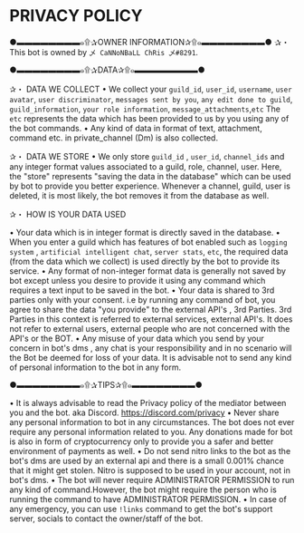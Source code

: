 # PRIVACY POLICY

●▬▬▬▬▬▬▬▬๑۩✰OWNER INFORMATION✰۩๑▬▬▬▬▬▬▬▬●
✰・ This bot is owned by `乄 CaNNoNBaLL ChRis 乄#8291`.

●▬▬▬▬▬▬▬▬๑۩✰DATA✰۩๑▬▬▬▬▬▬▬▬●

✰・ DATA WE COLLECT 
• We collect your `guild_id`, `user_id`, `username`, `user avatar`, `user discriminator`, `messages sent by you`, `any edit done to guild`, `guild_information`, `your role information`, `message_attachments`,`etc`
The `etc` represents the data which has been provided to us by you using any of the bot commands.
• Any kind of data in format of text, attachment, command etc. in private_channel (Dm) is also collected.

✰・ DATA WE STORE
• We only store `guild_id` , `user_id`, `channel_ids` and any integer format values associated to a guild, role, channel, user. 
Here, the "store" represents "saving the data in the database" which can be used by bot to provide you better experience.
Whenever a channel, guild, user is deleted, it is most likely, the bot removes it from the database as well. 

✰・ HOW IS YOUR DATA USED

• Your data which is in integer format is directly saved in the database. 
• When you enter a guild which has features of bot enabled such as `logging system` , `artificial intelligent chat`, `server stats`, `etc`, the required data (from the data which we collect) is used directly by the bot to provide its service. 
• Any format of non-integer format data is generally not saved by bot except unless you desire to provide it using any command which requires a text input to be saved in the bot.
• Your data is shared to 3rd parties only with your consent. i.e by running any command of bot, you agree to share the data "you provide" to the external API's , 3rd Parties.
3rd Parties in this context is referred to external services, external API's. It does not refer to external users, external people who are not concerned with the API's or the BOT.
• Any misuse of your data which you send by your concern in bot's dms , any chat is your responsibility and in no scenario will the Bot be deemed for loss of your data. It is advisable not to send any kind of personal information to the bot in any form.

●▬▬▬▬▬▬▬▬๑۩✰TIPS✰۩๑▬▬▬▬▬▬▬▬●

• It is always advisable to read the Privacy policy of the mediator between you and the bot. aka Discord. https://discord.com/privacy
• Never share any personal information to bot in any circumstances. The bot does not ever require any personal information related to you. Any donations made for bot is also in form of cryptocurrency only to provide you a safer and better environment of payments as well.
• Do not send nitro links to the bot as the bot's dms are used by an external api and there is a small 0.001% chance that it might get stolen. Nitro is supposed to be used in your account, not in bot's dms.
• The bot will never require ADMINISTRATOR PERMISSION to run any kind of command.However, the bot might require the person who is running the command to have ADMINISTRATOR PERMISSION.
• In case of any emergency, you can use `!links` command to get the bot's support server, socials to contact the owner/staff of the bot.
